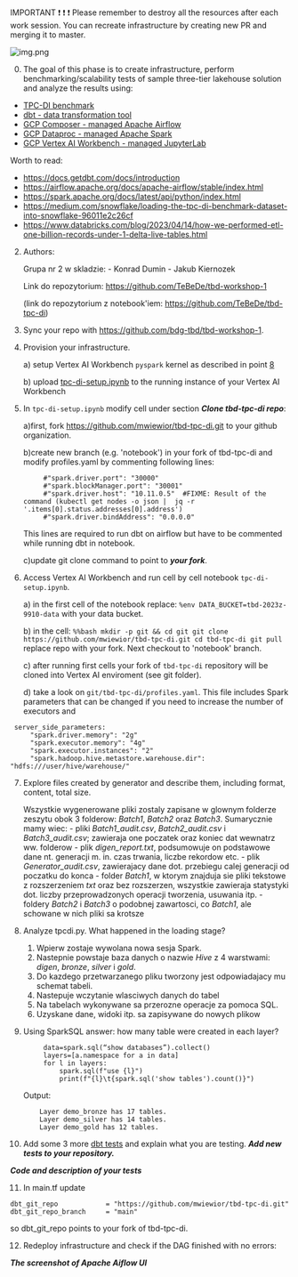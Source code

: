 IMPORTANT ❗ ❗ ❗ Please remember to destroy all the resources after each work session. You can recreate infrastructure by creating new PR and merging it to master.

![img.png](doc/figures/destroy.png)

0. The goal of this phase is to create infrastructure, perform benchmarking/scalability tests of sample three-tier lakehouse solution and analyze the results using:
* [TPC-DI benchmark](https://www.tpc.org/tpcdi/)
* [dbt - data transformation tool](https://www.getdbt.com/)
* [GCP Composer - managed Apache Airflow](https://cloud.google.com/composer?hl=pl)
* [GCP Dataproc - managed Apache Spark](https://spark.apache.org/)
* [GCP Vertex AI Workbench - managed JupyterLab](https://cloud.google.com/vertex-ai-notebooks?hl=pl)

Worth to read:
* https://docs.getdbt.com/docs/introduction
* https://airflow.apache.org/docs/apache-airflow/stable/index.html
* https://spark.apache.org/docs/latest/api/python/index.html
* https://medium.com/snowflake/loading-the-tpc-di-benchmark-dataset-into-snowflake-96011e2c26cf
* https://www.databricks.com/blog/2023/04/14/how-we-performed-etl-one-billion-records-under-1-delta-live-tables.html

2. Authors:

    Grupa nr 2 w skladzie:
        - Konrad Dumin
        - Jakub Kiernozek

    Link do repozytorium: https://github.com/TeBeDe/tbd-workshop-1

    (link do repozytorium z notebook'iem: https://github.com/TeBeDe/tbd-tpc-di)

3. Sync your repo with https://github.com/bdg-tbd/tbd-workshop-1.

4. Provision your infrastructure.

    a) setup Vertex AI Workbench `pyspark` kernel as described in point [8](https://github.com/bdg-tbd/tbd-workshop-1/tree/v1.0.32#project-setup) 

    b) upload [tpc-di-setup.ipynb](https://github.com/bdg-tbd/tbd-workshop-1/blob/v1.0.36/notebooks/tpc-di-setup.ipynb) to 
the running instance of your Vertex AI Workbench

5. In `tpc-di-setup.ipynb` modify cell under section ***Clone tbd-tpc-di repo***:

   a)first, fork https://github.com/mwiewior/tbd-tpc-di.git to your github organization.

   b)create new branch (e.g. 'notebook') in your fork of tbd-tpc-di and modify profiles.yaml by commenting following lines:
   ```  
        #"spark.driver.port": "30000"
        #"spark.blockManager.port": "30001"
        #"spark.driver.host": "10.11.0.5"  #FIXME: Result of the command (kubectl get nodes -o json |  jq -r '.items[0].status.addresses[0].address')
        #"spark.driver.bindAddress": "0.0.0.0"
   ```
   This lines are required to run dbt on airflow but have to be commented while running dbt in notebook.

   c)update git clone command to point to ***your fork***.

 


6. Access Vertex AI Workbench and run cell by cell notebook `tpc-di-setup.ipynb`.

    a) in the first cell of the notebook replace: `%env DATA_BUCKET=tbd-2023z-9910-data` with your data bucket.


   b) in the cell:
         ```%%bash
         mkdir -p git && cd git
         git clone https://github.com/mwiewior/tbd-tpc-di.git
         cd tbd-tpc-di
         git pull
         ```
      replace repo with your fork. Next checkout to 'notebook' branch.
   
    c) after running first cells your fork of `tbd-tpc-di` repository will be cloned into Vertex AI  enviroment (see git folder).

    d) take a look on `git/tbd-tpc-di/profiles.yaml`. This file includes Spark parameters that can be changed if you need to increase the number of executors and
  ```
   server_side_parameters:
       "spark.driver.memory": "2g"
       "spark.executor.memory": "4g"
       "spark.executor.instances": "2"
       "spark.hadoop.hive.metastore.warehouse.dir": "hdfs:///user/hive/warehouse/"
  ```


7. Explore files created by generator and describe them, including format, content, total size.

    Wszystkie wygenerowane pliki zostaly zapisane w glownym folderze zeszytu obok 3 folderow: *Batch1*, *Batch2* oraz *Batch3*. Sumarycznie mamy wiec:
        - pliki *Batch1_audit.csv*, *Batch2_audit.csv* i *Batch3_audit.csv*; zawieraja one poczatek oraz koniec dat wewnatrz ww. folderow
        - plik *digen_report.txt*, podsumowuje on podstawowe dane nt. generacji m. in. czas trwania, liczbe rekordow etc.
        - plik *Generator_audit.csv*, zawierajacy dane dot. przebiegu calej generacji od poczatku do konca
        - folder *Batch1*, w ktorym znajduja sie pliki tekstowe z rozszerzeniem *txt* oraz bez rozszerzen, wszystkie zawieraja statystyki dot. liczby przeprowadzonych operacji tworzenia, usuwania itp.
        - foldery *Batch2* i *Batch3* o podobnej zawartosci, co *Batch1*, ale schowane w nich pliki sa krotsze


8. Analyze tpcdi.py. What happened in the loading stage?

   1. Wpierw zostaje wywolana nowa sesja Spark.
   2. Nastepnie powstaje baza danych o nazwie *Hive* z 4 warstwami: *digen*, *bronze*, *silver* i *gold*.
   3. Do kazdego przetwarzanego pliku tworzony jest odpowiadajacy mu schemat tabeli.
   4. Nastepuje wczytanie wlasciwych danych do tabel
   5. Na tabelach wykonywane sa przerozne operacje za pomoca SQL.
   6. Uzyskane dane, widoki itp. sa zapisywane do nowych plikow

9. Using SparkSQL answer: how many table were created in each layer?

   ```
        data=spark.sql(“show databases”).collect()
        layers=[a.namespace for a in data]
        for l in layers:
            spark.sql(f"use {l}")
            print(f"{l}\t{spark.sql('show tables').count()}")
   ```

   Output:

    ```
        Layer demo_bronze has 17 tables.
        Layer demo_silver has 14 tables.
        Layer demo_gold has 12 tables.
    ```

10. Add some 3 more [dbt tests](https://docs.getdbt.com/docs/build/tests) and explain what you are testing. ***Add new tests to your repository.***

   ***Code and description of your tests***

11. In main.tf update
   ```
   dbt_git_repo            = "https://github.com/mwiewior/tbd-tpc-di.git"
   dbt_git_repo_branch     = "main"
   ```
   so dbt_git_repo points to your fork of tbd-tpc-di. 

12. Redeploy infrastructure and check if the DAG finished with no errors:

***The screenshot of Apache Aiflow UI***
